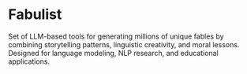 # Fabulist
Set of LLM-based tools for generating millions of unique fables by combining storytelling patterns, linguistic creativity, and moral lessons. Designed for language modeling, NLP research, and educational applications.

